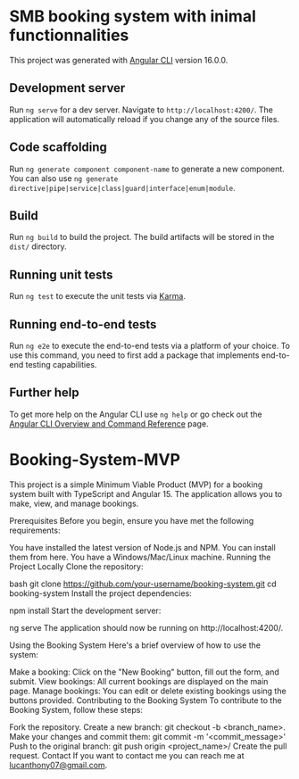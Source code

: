 # SMB booking  system with inimal functionnalities

This project was generated with [Angular CLI](https://github.com/angular/angular-cli) version 16.0.0.

## Development server

Run `ng serve` for a dev server. Navigate to `http://localhost:4200/`. The application will automatically reload if you change any of the source files.

## Code scaffolding

Run `ng generate component component-name` to generate a new component. You can also use `ng generate directive|pipe|service|class|guard|interface|enum|module`.

## Build

Run `ng build` to build the project. The build artifacts will be stored in the `dist/` directory.

## Running unit tests

Run `ng test` to execute the unit tests via [Karma](https://karma-runner.github.io).

## Running end-to-end tests

Run `ng e2e` to execute the end-to-end tests via a platform of your choice. To use this command, you need to first add a package that implements end-to-end testing capabilities.

## Further help

To get more help on the Angular CLI use `ng help` or go check out the [Angular CLI Overview and Command Reference](https://angular.io/cli) page.

# Booking-System-MVP
This project is a simple Minimum Viable Product (MVP) for a booking system built with TypeScript and Angular 15. The application allows you to make, view, and manage bookings.

Prerequisites
Before you begin, ensure you have met the following requirements:

You have installed the latest version of Node.js and NPM. You can install them from here.
You have a Windows/Mac/Linux machine.
Running the Project Locally
Clone the repository:

bash
git clone https://github.com/your-username/booking-system.git
cd booking-system
Install the project dependencies:

npm install
Start the development server:

ng serve
The application should now be running on http://localhost:4200/.

Using the Booking System
Here's a brief overview of how to use the system:

Make a booking: Click on the "New Booking" button, fill out the form, and submit.
View bookings: All current bookings are displayed on the main page.
Manage bookings: You can edit or delete existing bookings using the buttons provided.
Contributing to the Booking System
To contribute to the Booking System, follow these steps:

Fork the repository.
Create a new branch: git checkout -b <branch_name>.
Make your changes and commit them: git commit -m '<commit_message>'
Push to the original branch: git push origin <project_name>/<location>
Create the pull request.
Contact
If you want to contact me you can reach me at <lucanthony07@gmail.com>.


